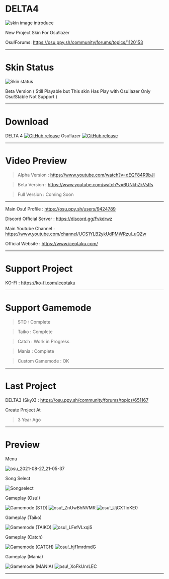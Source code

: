 # DELTA4
![skin image introduce](https://user-images.githubusercontent.com/68460824/184899832-c1de5be4-dc24-4b3a-a92c-134cf6f0a552.png)


New Project Skin For Osu!lazer

Osu!Forums: https://osu.ppy.sh/community/forums/topics/1120153

-----------------------------------------------------------------------------------------------------------------

# Skin Status
![Skin status](https://user-images.githubusercontent.com/68460824/182530296-83ba530a-9fd4-4eed-a7c8-866a2c2aa634.png)


Beta Version ( Still Playable but This skin Has Play with Osu!lazer Only Osu!Stable Not Support )

-----------------------------------------------------------------------------------------------------------------
# Download

DELTA 4 [![GitHub release](https://img.shields.io/github/release/Iceotaku/DELTA4)](https://github.com/Iceotaku/DELTA4/releases/latest) 
Osu!lazer [![GitHub release](https://img.shields.io/github/release/ppy/osu.svg)](https://github.com/ppy/osu/releases/latest)

-----------------------------------------------------------------------------------------------------------------


# Video Preview
> Alpha Version : https://www.youtube.com/watch?v=dEQF84R9bJI

> Beta Version : https://www.youtube.com/watch?v=6UNkhZkVsRs

> Full Version : Coming Soon

-----------------------------------------------------------------------------------------------------------------

Main Osu! Profile : https://osu.ppy.sh/users/9424789

Discord Official Server : https://discord.gg/Fvkdrwz

Main Youtube Channel : https://www.youtube.com/channel/UCS1YLB2ykUdPMWRzul_uQZw

Official Website : https://www.iceotaku.com/

-----------------------------------------------------------------------------------------------------------------

# Support Project

KO-FI : https://ko-fi.com/iceotaku

-----------------------------------------------------------------------------------------------------------------

# Support Gamemode

> STD : Complete

> Taiko : Complete

> Catch : Work in Progress

> Mania : Complete

> Custom Gamemode : OK

-----------------------------------------------------------------------------------------------------------------
# Last Project

DELTA3 (SkyX) : https://osu.ppy.sh/community/forums/topics/651167

Create Project At
> 3 Year Ago

-----------------------------------------------------------------------------------------------------------------

# Preview

Menu

![osu_2021-08-27_21-05-37](https://user-images.githubusercontent.com/68460824/131140034-ade71d9e-d039-41d6-b8d1-e8e0df89e471.jpg)


Song Select

![Songselect](https://user-images.githubusercontent.com/68460824/183073841-d8fc68fe-7326-4571-aff4-f7bfece4d296.png)

Gameplay (Osu!)

![Gamemode (STD)](https://user-images.githubusercontent.com/68460824/183073866-c17ec3c4-fd47-4b5e-8c6b-83873930174b.png)
![osu!_ZnUwBhNVMR](https://user-images.githubusercontent.com/68460824/183073487-40cab1c7-aeba-4ce5-b55c-293aa5332083.gif)
![osu!_UjCXTioKE0](https://user-images.githubusercontent.com/68460824/183073544-944081a6-efe1-47eb-afb5-45883200640b.gif)

Gameplay (Taiko)

![Gamemode (TAIKO)](https://user-images.githubusercontent.com/68460824/183073917-f42fdb7d-4758-46b7-86f2-95136f8f13f0.png)
![osu!_LFefVLxqiS](https://user-images.githubusercontent.com/68460824/183073600-e2efa2cf-6902-43bb-99a4-5a41b74a7633.gif)

Gameplay (Catch)

![Gamemode (CATCH)](https://user-images.githubusercontent.com/68460824/183073945-d3a38883-164f-4dec-b7b6-b3c49fe034bb.png)
![osu!_hjf1mrdmdG](https://user-images.githubusercontent.com/68460824/183073656-9ab8bea3-4fca-49e0-85e1-1fe6d6157e2d.gif)

Gameplay (Mania)

![Gamemode (MANIA)](https://user-images.githubusercontent.com/68460824/183073966-785b04e3-a675-46c5-9003-a1b3f8fedb15.png)
![osu!_XoFkUnrLEC](https://user-images.githubusercontent.com/68460824/183073732-b16ab3eb-5f0d-46a2-9566-7aca44645125.gif)

-----------------------------------------------------------------------------------------------------------------
 

